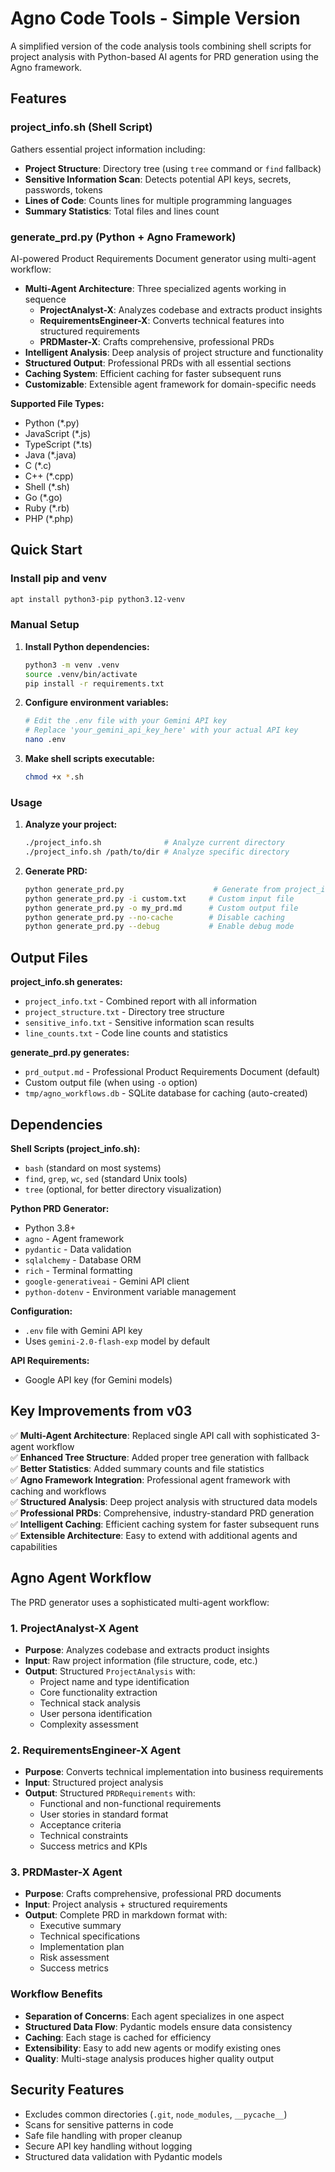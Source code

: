 # Agno Code Tools - Simple Version

A simplified version of the code analysis tools combining shell scripts for project analysis with Python-based AI agents for PRD generation using the Agno framework.

## Features

### project_info.sh (Shell Script)
Gathers essential project information including:
- **Project Structure**: Directory tree (using `tree` command or `find` fallback)
- **Sensitive Information Scan**: Detects potential API keys, secrets, passwords, tokens
- **Lines of Code**: Counts lines for multiple programming languages
- **Summary Statistics**: Total files and lines count

### generate_prd.py (Python + Agno Framework)
AI-powered Product Requirements Document generator using multi-agent workflow:
- **Multi-Agent Architecture**: Three specialized agents working in sequence
  - **ProjectAnalyst-X**: Analyzes codebase and extracts product insights
  - **RequirementsEngineer-X**: Converts technical features into structured requirements
  - **PRDMaster-X**: Crafts comprehensive, professional PRDs
- **Intelligent Analysis**: Deep analysis of project structure and functionality
- **Structured Output**: Professional PRDs with all essential sections
- **Caching System**: Efficient caching for faster subsequent runs
- **Customizable**: Extensible agent framework for domain-specific needs

**Supported File Types:**
- Python (*.py)
- JavaScript (*.js)
- TypeScript (*.ts)
- Java (*.java)
- C (*.c)
- C++ (*.cpp)
- Shell (*.sh)
- Go (*.go)
- Ruby (*.rb)
- PHP (*.php)

## Quick Start

### Install pip and venv
```bash
apt install python3-pip python3.12-venv
```

### Manual Setup
1. **Install Python dependencies:**
   ```bash
   python3 -m venv .venv
   source .venv/bin/activate
   pip install -r requirements.txt
   ```

2. **Configure environment variables:**
   ```bash
   # Edit the .env file with your Gemini API key
   # Replace 'your_gemini_api_key_here' with your actual API key
   nano .env
   ```

3. **Make shell scripts executable:**
   ```bash
   chmod +x *.sh
   ```

### Usage
1. **Analyze your project:**
   ```bash
   ./project_info.sh              # Analyze current directory
   ./project_info.sh /path/to/dir # Analyze specific directory
   ```

2. **Generate PRD:**
   ```bash
   python generate_prd.py                    # Generate from project_info.txt
   python generate_prd.py -i custom.txt     # Custom input file
   python generate_prd.py -o my_prd.md      # Custom output file
   python generate_prd.py --no-cache        # Disable caching
   python generate_prd.py --debug           # Enable debug mode
   ```

## Output Files

**project_info.sh generates:**
- `project_info.txt` - Combined report with all information
- `project_structure.txt` - Directory tree structure
- `sensitive_info.txt` - Sensitive information scan results
- `line_counts.txt` - Code line counts and statistics

**generate_prd.py generates:**
- `prd_output.md` - Professional Product Requirements Document (default)
- Custom output file (when using `-o` option)
- `tmp/agno_workflows.db` - SQLite database for caching (auto-created)

## Dependencies

**Shell Scripts (project_info.sh):**
- `bash` (standard on most systems)
- `find`, `grep`, `wc`, `sed` (standard Unix tools)
- `tree` (optional, for better directory visualization)

**Python PRD Generator:**
- Python 3.8+
- `agno` - Agent framework
- `pydantic` - Data validation
- `sqlalchemy` - Database ORM
- `rich` - Terminal formatting
- `google-generativeai` - Gemini API client
- `python-dotenv` - Environment variable management

**Configuration:**
- `.env` file with Gemini API key
- Uses `gemini-2.0-flash-exp` model by default

**API Requirements:**
- Google API key (for Gemini models)

## Key Improvements from v03

✅ **Multi-Agent Architecture**: Replaced single API call with sophisticated 3-agent workflow  
✅ **Enhanced Tree Structure**: Added proper tree generation with fallback  
✅ **Better Statistics**: Added summary counts and file statistics  
✅ **Agno Framework Integration**: Professional agent framework with caching and workflows  
✅ **Structured Analysis**: Deep project analysis with structured data models  
✅ **Professional PRDs**: Comprehensive, industry-standard PRD generation  
✅ **Intelligent Caching**: Efficient caching system for faster subsequent runs  
✅ **Extensible Architecture**: Easy to extend with additional agents and capabilities  

## Agno Agent Workflow

The PRD generator uses a sophisticated multi-agent workflow:

### 1. ProjectAnalyst-X Agent
- **Purpose**: Analyzes codebase and extracts product insights
- **Input**: Raw project information (file structure, code, etc.)
- **Output**: Structured `ProjectAnalysis` with:
  - Project name and type identification
  - Core functionality extraction
  - Technical stack analysis
  - User persona identification
  - Complexity assessment

### 2. RequirementsEngineer-X Agent
- **Purpose**: Converts technical implementation into business requirements
- **Input**: Structured project analysis
- **Output**: Structured `PRDRequirements` with:
  - Functional and non-functional requirements
  - User stories in standard format
  - Acceptance criteria
  - Technical constraints
  - Success metrics and KPIs

### 3. PRDMaster-X Agent
- **Purpose**: Crafts comprehensive, professional PRD documents
- **Input**: Project analysis + structured requirements
- **Output**: Complete PRD in markdown format with:
  - Executive summary
  - Technical specifications
  - Implementation plan
  - Risk assessment
  - Success metrics

### Workflow Benefits
- **Separation of Concerns**: Each agent specializes in one aspect
- **Structured Data Flow**: Pydantic models ensure data consistency
- **Caching**: Each stage is cached for efficiency
- **Extensibility**: Easy to add new agents or modify existing ones
- **Quality**: Multi-stage analysis produces higher quality output

## Security Features

- Excludes common directories (`.git`, `node_modules`, `__pycache__`)
- Scans for sensitive patterns in code
- Safe file handling with proper cleanup
- Secure API key handling without logging
- Structured data validation with Pydantic models